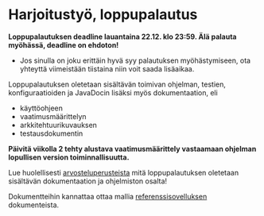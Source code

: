 # Harjoitustyö, loppupalautus

**Loppupalautuksen deadline lauantaina 22.12. klo 23:59. Älä palauta myöhässä, deadline on ehdoton!** 
- Jos sinulla on joku erittäin hyvä syy palautuksen myöhästymiseen, ota yhteyttä viimeistään tiistaina niin voit saada lisäaikaa.

Loppupalautuksen oletetaan sisältävän toimivan ohjelman, testien, konfiguraatioiden ja JavaDocin lisäksi myös dokumentaation, eli
- käyttöohjeen
- vaatimusmäärittelyn
- arkkitehtuurikuvauksen
- testausdokumentin

**Päivitä viikolla 2 tehty alustava vaatimusmäärittely vastaamaan ohjelman lopullisen version toiminnallisuutta.**

Lue huolellisesti [arvosteluperusteista](https://github.com/mluukkai/Ohjelmistotekniikka2018/blob/master/web/arvosteluperusteet.md) mitä loppupalautuksen oletetaan sisältävän dokumentaation ja ohjelmiston osalta!

Dokumentteihin kannattaa ottaa mallia [referenssisovelluksen](https://github.com/mluukkai/OtmTodoApp) dokumenteista.
